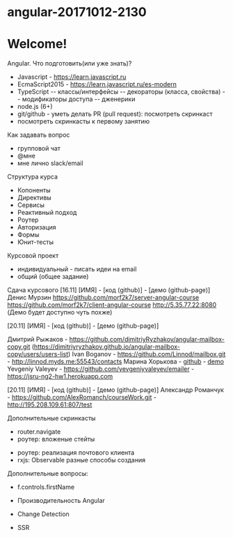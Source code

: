 # angular-20171012-2130

# Welcome!

Angular. Что подготовить(или уже знать)?
- Javascript - https://learn.javascript.ru
- EcmaScript2015 - https://learn.javascript.ru/es-modern 
- TypeScript
  -- классы/интерфейсы
  -- декораторы (класса, свойства)
  -- модификаторы доступа
  -- дженерики
- node.js (6+)  
- git/github - уметь делать PR (pull request): посмотреть скринкаст
- посмотреть скринкасты к первому занятию


Как задавать вопрос
- групповой чат
- @мне
- мне лично slack/email


Структура курса
- Копоненты
- Директивы
- Сервисы
- Реактивный подход
- Роутер
- Авторизация
- Формы
- Юнит-тесты


Курсовой проект
- индивидуальный - писать идеи на email
- общий (общее задание)


Сдача курсового
[16.11]
[ИМЯ] - [код (github)] - [демо (github-page)]
Денис Мурзин 
https://github.com/morf2k7/server-angular-course
https://github.com/morf2k7/client-angular-course
http://5.35.77.22:8080 (Демо будет доступно чуть похже)



[20.11] 
[ИМЯ] - [код (github)] - [демо (github-page)]

Дмитрий Рыжаков -  https://github.com/dimitriyRyzhakov/angular-mailbox-copy.git (https://dimitriyryzhakov.github.io/angular-mailbox-copy/users/users-list)
Ivan Boganov -  https://github.com/Linnod/mailbox.git - http://linnod.myds.me:55543/contacts
Марина Хорькова - [github](https://github.com/va-loo/angular-mail-project) - [demo](http://valoo.ru/)
Yevgeniy Valeyev - https://github.com/yevgeniyvaleyev/emailer - https://jsru-ng2-hw1.herokuapp.com 


[20.11] 
[ИМЯ] - [код (github)] - [демо (github-page)]
Александр Романчук -  https://github.com/AlexRomanch/courseWork.git  -  http://195.208.109.61:807/test


Дополнительные скринкасты
+ router.navigate
+ роутер: вложеные стейты
- роутер: реализация почтового клиента
- rxjs: Observable разные способы создания


Дополнительные вопросы:

- f.controls.firstName

- Производительность Angular
- Change Detection
- SSR
